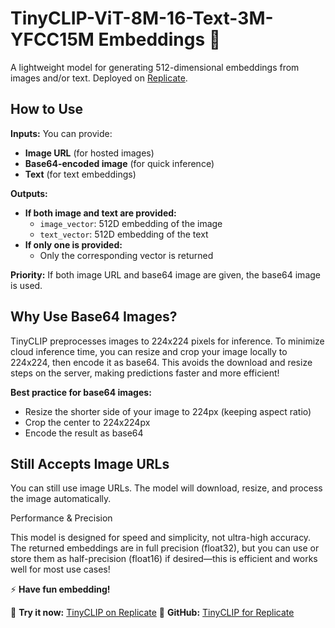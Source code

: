# TinyCLIP-ViT-8M-16-Text-3M-YFCC15M Embeddings 🚀

A lightweight model for generating 512-dimensional embeddings from images and/or text. Deployed on [Replicate](https://replicate.com/negu63/tinyclip).

## How to Use

**Inputs:**
You can provide:

- **Image URL** (for hosted images)
- **Base64-encoded image** (for quick inference)
- **Text** (for text embeddings)

**Outputs:**

- **If both image and text are provided:**
    - `image_vector`: 512D embedding of the image
    - `text_vector`: 512D embedding of the text
- **If only one is provided:**
    - Only the corresponding vector is returned

**Priority:**
If both image URL and base64 image are given, the base64 image is used.

## Why Use Base64 Images?

TinyCLIP preprocesses images to 224x224 pixels for inference.
To minimize cloud inference time, you can resize and crop your image locally to 224x224, then encode it as base64.
This avoids the download and resize steps on the server, making predictions faster and more efficient!

**Best practice for base64 images:**

- Resize the shorter side of your image to 224px (keeping aspect ratio)
- Crop the center to 224x224px
- Encode the result as base64

## Still Accepts Image URLs

You can still use image URLs. The model will download, resize, and process the image automatically.

Performance & Precision

This model is designed for speed and simplicity, not ultra-high accuracy.
The returned embeddings are in full precision (float32), but you can use or store them as half-precision (float16) if desired—this is efficient and works well for most use cases!

⚡ **Have fun embedding!**

🚀 **Try it now:** [TinyCLIP on Replicate](https://replicate.com/negu63/tinyclip)
🔗 **GitHub:** [TinyCLIP for Replicate](https://github.com/negu63/tinyclip)
